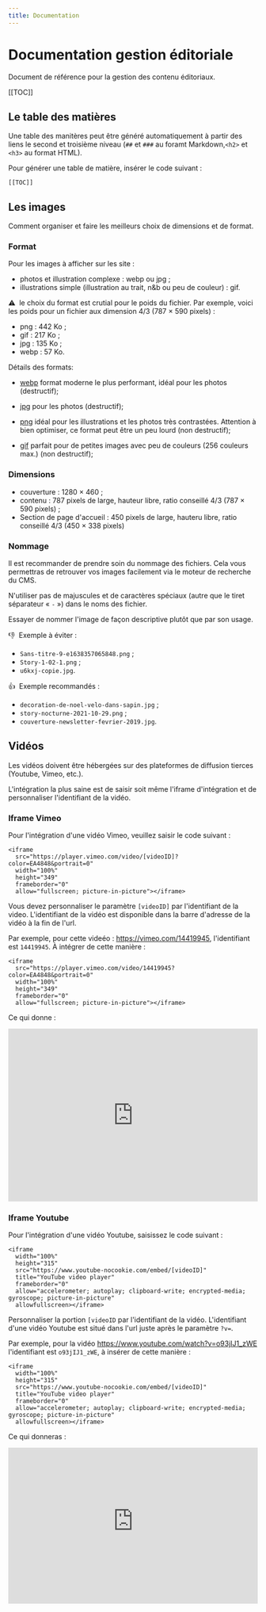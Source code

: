 ```yaml
---
title: Documentation
---
```


# Documentation gestion éditoriale


Document de référence pour la gestion des contenu éditoriaux.

[[TOC]]

## Le table des matières

Une table des manitères peut être généré automatiquement à partir des liens le second et troisième niveau (`##` et `###` au foramt Markdown,`<h2>` et `<h3>` au format HTML).

Pour générer une table de matière, insérer le code suivant : 
~~~
[[TOC]]
~~~

## Les images

Comment organiser et faire les meilleurs choix de dimensions et de format.

### Format

Pour les images à afficher sur les site : 
- photos et illustration complexe : webp ou jpg ;
- illustrations simple (illustration au trait, n&b ou peu de couleur) : gif.

⚠️  le choix du format est crutial pour le poids du fichier. Par exemple, voici les poids pour un fichier aux dimension 4/3 (787 × 590 pixels) : 
- png : 442 Ko ;
- gif : 217 Ko ;
- jpg : 135 Ko ;
- webp : 57 Ko.

Détails des formats: 

 - [webp](https://fr.wikipedia.org/wiki/WebP) format moderne le plus performant, idéal pour les photos (destructif);
 - [jpg](https://fr.wikipedia.org/wiki/JPEG) pour les photos (destructif);
 - [png](https://fr.wikipedia.org/wiki/Portable_Network_Graphics) idéal pour les illustrations et les photos très contrastées. Attention à bien optimiser, ce format peut être un peu lourd (non destructif);

 - [gif](https://fr.wikipedia.org/wiki/Graphics_Interchange_Format) parfait pour de petites images avec peu de couleurs (256 couleurs max.) (non destructif);

### Dimensions

- couverture : 1280 × 460 ;
- contenu : 787 pixels de large, hauteur libre, ratio conseillé 4/3 (787 × 590 pixels) ;
- Section de page d'accueil : 450 pixels de large, hauteru libre, ratio conseillé 4/3 (450 × 338 pixels)

### Nommage

Il est recommander de prendre soin du nommage des fichiers. Cela vous permettras de retrouver vos images facilement via le moteur de recherche du CMS.

N'utiliser pas de majuscules et de caractères spéciaux (autre que le tiret séparateur « `-` ») dans le noms des fichier.

Essayer de nommer l'image de façon descriptive plutôt que par son usage.

👎  Exemple à éviter :
- `Sans-titre-9-e1638357065848.png` ;
- `Story-1-02-1.png` ;
- `u6kxj-copie.jpg`.

👍  Exemple recommandés :
- `decoration-de-noel-velo-dans-sapin.jpg` ;
- `story-nocturne-2021-10-29.png` ;
- `couverture-newsletter-fevrier-2019.jpg`.

## Vidéos

Les vidéos doivent être hébergées sur des plateformes de diffusion tierces (Youtube, Vimeo, etc.). 

L'intégration la plus saine est de saisir soit même l'iframe d'intégration et de personnaliser l'identifiant de la vidéo.

### Iframe Vimeo

Pour l'intégration d'une vidéo Vimeo, veuillez saisir le code suivant : 

~~~
<iframe
  src="https://player.vimeo.com/video/[videoID]?color=EA4848&portrait=0"
  width="100%"
  height="349"
  frameborder="0"
  allow="fullscreen; picture-in-picture"></iframe>
~~~

Vous devez personnaliser le paramètre `[videoID]` par l'identifiant de la video. L'identifiant de la vidéo est disponible dans la barre d'adresse de la vidéo à la fin de l'url.

Par exemple, pour cette videéo : <https://vimeo.com/14419945>, l'identifiant est `14419945`. À intégrer de cette manière : 

~~~
<iframe
  src="https://player.vimeo.com/video/14419945?color=EA4848&portrait=0"
  width="100%"
  height="349"
  frameborder="0"
  allow="fullscreen; picture-in-picture"></iframe>
~~~

Ce qui donne : 

<iframe src="https://player.vimeo.com/video/14419945?color=EA4848&portrait=0" width="100%" height="349" frameborder="0" allow="fullscreen; picture-in-picture"></iframe>


### Iframe Youtube

Pour l'intégration d'une vidéo Youtube, saisissez le code suivant : 

~~~
<iframe
  width="100%"
  height="315"
  src="https://www.youtube-nocookie.com/embed/[videoID]"
  title="YouTube video player"
  frameborder="0"
  allow="accelerometer; autoplay; clipboard-write; encrypted-media; gyroscope; picture-in-picture"
  allowfullscreen></iframe>
~~~

Personnaliser la portion `[videoID` par l'identifiant de la vidéo. L'identifiant d'une vidéo Youtube est situé dans l'url juste après le paramètre `?v=`.

Par exemple, pour la vidéo <https://www.youtube.com/watch?v=o93jIJ1_zWE> l'identifiant est `o93jIJ1_zWE`, à insérer de cette manière : 

~~~
<iframe
  width="100%"
  height="315"
  src="https://www.youtube-nocookie.com/embed/[videoID]"
  title="YouTube video player"
  frameborder="0"
  allow="accelerometer; autoplay; clipboard-write; encrypted-media; gyroscope; picture-in-picture"
  allowfullscreen></iframe>
~~~~

Ce qui donneras : 

<iframe width="100%" height="315" src="https://www.youtube-nocookie.com/embed/o93jIJ1_zWE" title="YouTube video player" frameborder="0" allow="accelerometer; autoplay; clipboard-write; encrypted-media; gyroscope; picture-in-picture" allowfullscreen></iframe>

